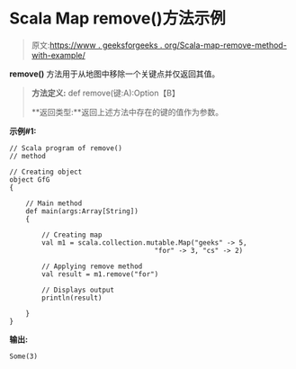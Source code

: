 # Scala Map remove()方法示例

> 原文:[https://www . geeksforgeeks . org/Scala-map-remove-method-with-example/](https://www.geeksforgeeks.org/scala-map-remove-method-with-example/)

**remove()** 方法用于从地图中移除一个关键点并仅返回其值。

> **方法定义:** def remove(键:A):Option【B】
> 
> **返回类型:**返回上述方法中存在的键的值作为参数。

**示例#1:**

```
// Scala program of remove()
// method

// Creating object
object GfG
{ 

    // Main method
    def main(args:Array[String])
    {

        // Creating map
        val m1 = scala.collection.mutable.Map("geeks" -> 5, 
                                    "for" -> 3, "cs" -> 2)

        // Applying remove method
        val result = m1.remove("for")

        // Displays output
        println(result)

    }
}
```

**输出:**

```
Some(3)

```